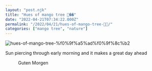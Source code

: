 ```yaml
---
layout: "post.njk"
title: "Hues of mango tree 🥭��"
date: "2022-04-21T07:34:22.000Z"
permalink: "/2022/04/21/hues-of-mango-tree-🥭🌲/"
categories: ["mango tree", "nature"]
---
```


![hues-of-mango-tree-%f0%9f%a5%ad%f0%9f%8c%b2](/assets/images/image49.jpg)

<!-- wp:paragraph -->
<p>Sun piercing through early morning and it makes a great day ahead</p>
<!-- /wp:paragraph -->

<!-- wp:image {"id":375,"sizeSlug":"large"} -->
<figure class="wp-block-image size-large"></figure>
<!-- /wp:image -->

<!-- wp:image {"id":376} -->
<figure class="wp-block-image"></figure>
<!-- /wp:image -->

<!-- wp:image {"id":377} -->
<figure class="wp-block-image"></figure>
<!-- /wp:image -->

<!-- wp:image {"id":378} -->
<figure class="wp-block-image"></figure>
<!-- /wp:image -->

<!-- wp:image {"id":379} -->
<figure class="wp-block-image"><figcaption>Guten Morgen</figcaption></figure>
<!-- /wp:image -->
